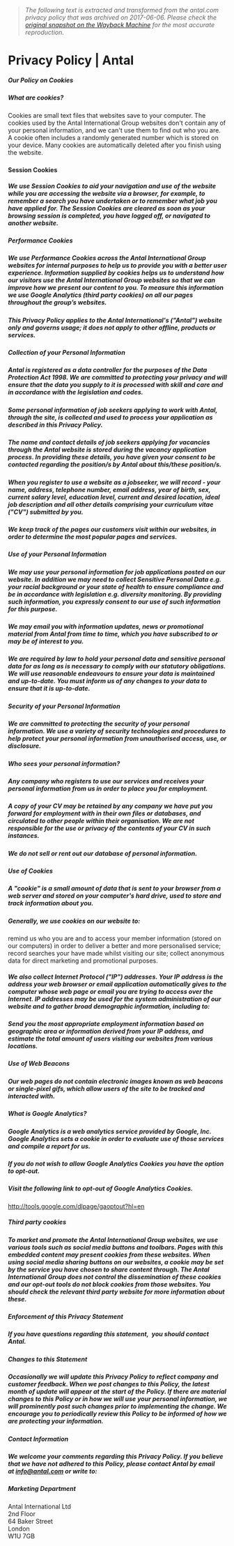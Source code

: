 > *The following text is extracted and transformed from the antal.com privacy policy that was archived on 2017-06-06. Please check the [original snapshot on the Wayback Machine](https://web.archive.org/web/20170606181154id_/https%3A//www.antal.com/privacy-policy) for the most accurate reproduction.*

# Privacy Policy | Antal

##### **Our Policy on Cookies**

##### What are cookies?  
Cookies are small text files that websites save to your computer. The cookies used by the Antal International Group websites don't contain any of your personal information, and we can't use them to find out who you are.  
A cookie often includes a randomly generated number which is stored on your device. Many cookies are automatically deleted after you finish using the website.

#####   
**Session Cookies**

##### We use Session Cookies to aid your navigation and use of the website while you are accessing the website via a browser, for example, to remember a search you have undertaken or to remember what job you have applied for. The Session Cookies are cleared as soon as your browsing session is completed, you have logged off, or navigated to another website.

##### **Performance Cookies**

##### We use Performance Cookies across the Antal International Group websites for internal purposes to help us to provide you with a better user experience. Information supplied by cookies helps us to understand how our visitors use the Antal International Group websites so that we can improve how we present our content to you. To measure this information we use Google Analytics (third party cookies) on all our pages throughout the group’s websites.

##### This Privacy Policy applies to the Antal International's ("Antal") website only and governs usage; it does not apply to other offline, products or services.

##### **Collection of your Personal Information**

##### Antal is registered as a data controller for the purposes of the Data Protection Act 1998. We are committed to protecting your privacy and will ensure that the data you supply to it is processed with skill and care and in accordance with the legislation and codes.

##### Some personal information of job seekers applying to work with Antal, through the site, is collected and used to process your application as described in this Privacy Policy.

##### The name and contact details of job seekers applying for vacancies through the Antal website is stored during the vacancy application process. In providing these details, you have given your consent to be contacted regarding the position/s by Antal about this/these position/s.

##### When you register to use a website as a jobseeker, we will record - your name, address, telephone number, email address, year of birth, sex, current salary level, education level, current and desired location, ideal job description and all other details comprising your curriculum vitae ("CV") submitted by you.

##### We keep track of the pages our customers visit within our websites, in order to determine the most popular pages and services.

##### **Use of your Personal Information**

##### We may use your personal information for job applications posted on our website. In addition we may need to collect Sensitive Personal Data e.g. your racial background or your state of health to ensure compliance and be in accordance with legislation e.g. diversity monitoring. By providing such information, you expressly consent to our use of such information for this purpose.

##### We may email you with information updates, news or promotional material from Antal from time to time, which you have subscribed to or may be of interest to you.

##### We are required by law to hold your personal data and sensitive personal data for as long as is necessary to comply with our statutory obligations. We will use reasonable endeavours to ensure your data is maintained and up-to-date. You must inform us of any changes to your data to ensure that it is up-to-date.

##### **Security of your Personal Information**

##### We are committed to protecting the security of your personal information. We use a variety of security technologies and procedures to help protect your personal information from unauthorised access, use, or disclosure.

##### **Who sees your personal information?**

##### Any company who registers to use our services and receives your personal information from us in order to place you for employment.

##### A copy of your CV may be retained by any company we have put you forward for employment with in their own files or databases, and circulated to other people within their organisation. We are not responsible for the use or privacy of the contents of your CV in such instances.

##### We do not sell or rent out our database of personal information.

##### **Use of Cookies**

##### A "cookie" is a small amount of data that is sent to your browser from a web server and stored on your computer's hard drive, used to store and track information about you.

##### Generally, we use cookies on our website to:  
remind us who you are and to access your member information (stored on our computers) in order to deliver a better and more personalised service;  
record searches your have made whilst visiting our site; collect anonymous data for direct marketing and promotional purposes.

##### We also collect Internet Protocol ("IP") addresses. Your IP address is the address your web browser or email application automatically gives to the computer whose web page or email you are trying to access over the Internet. IP addresses may be used for the system administration of our website and to gather broad demographic information, including to:

##### Send you the most appropriate employment information based on geographic area or information derived from your IP address, and estimate the total amount of users visiting our websites from various locations.

##### **Use of Web Beacons**

##### Our web pages do not contain electronic images known as web beacons or single-pixel gifs, which allow users of the site to be tracked and interacted with.

##### **What is Google Analytics?**

##### Google Analytics is a web analytics service provided by Google, Inc. Google Analytics sets a cookie in order to evaluate use of those services and compile a report for us.

##### If you do not wish to allow Google Analytics Cookies you have the option to opt-out.

##### Visit the following link to opt-out of Google Analytics Cookies.  
<http://tools.google.com/dlpage/gaoptout?hl=en>

##### **Third party cookies**

##### To market and promote the Antal International Group websites, we use various tools such as social media buttons and toolbars. Pages with this embedded content may present cookies from these websites. When using social media sharing buttons on our websites, a cookie may be set by the service you have chosen to share content through. The Antal International Group does not control the dissemination of these cookies and our opt-out tools do not block cookies from those websites. You should check the relevant third party website for more information about these.

##### **Enforcement of this Privacy Statement**

##### If you have questions regarding this statement,  **you should contact Antal.**

##### **Changes to this Statement**

##### Occasionally we will update this Privacy Policy to reflect company and customer feedback. When we post changes to this Policy, the latest month of update will appear at the start of the Policy. If there are material changes to this Policy or in how we will use your personal information, we will prominently post such changes prior to implementing the change. We encourage you to periodically review this Policy to be informed of how we are protecting your information.

##### **Contact Information**

##### We welcome your comments regarding this Privacy Policy. If you believe that we have not adhered to this Policy, please contact Antal by email at [info@antal.com](mailto:info@antal.com) or write to:

##### Marketing Department  
Antal International Ltd  
2nd Floor  
64 Baker Street  
London  
W1U 7GB 
